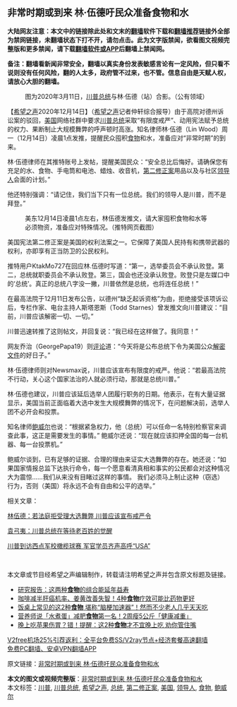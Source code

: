  <h2>非常时期或到来 林·伍德吁民众准备食物和水</h2> <p class="notice"><b>大陆网友注意：本文中的链接除此处和文末的<a href="https://github.com/bannedbook/fanqiang" >翻墙</a>软件下载和<a href="https://github.com/killgcd/justmysocks/blob/master/README.md">翻墙推荐</a>链接外全部为禁网链接，未翻墙状态下打不开，请勿点击。此为文字版禁闻，欲看图文视频完整版和更多禁闻，请下载<a href="https://github.com/bannedbook/fanqiang">翻墙软件或APP</a>后翻墙上禁闻网。</p><p>备注：翻墙看新闻非常安全，翻墙以真实身份发表敏感言论有一定风险，但只看不说则没有任何风险，翻的人太多，政府管不过来，也不管。信息自由是天赋人权，请放心大胆的翻墙。</b></p>  <div class="entry"> <figure><figcaption>图为2020年3月11日，<a href="https://www.bannedbook.org/bnews/tag/%e5%b7%9d%e6%99%ae/" class="st_tag internal_tag" rel="tag" title="标签 川普 下的日志">川普</a><a href="https://www.bannedbook.org/bnews/tag/%e6%80%bb%e7%bb%9f/" class="st_tag internal_tag" rel="tag" title="标签 总统 下的日志">总统</a>与林‧伍德（站）合影。（公有领域）</figcaption></figure> <p>【<span class='wp_keywordlink_affiliate'><a href="https://www.soundofhope.org" title="希望之声" target="_blank">希望之声</a></span>2020年12月14日】（<a href="https://www.bannedbook.org/bnews/tag/%e5%b8%8c%e6%9c%9b%e4%b9%8b%e5%a3%b0/" class="st_tag internal_tag" rel="tag" title="标签 希望之声 下的日志">希望之声</a>记者仲轩综合报导）由于高院对德州诉讼案的驳回，<a href="https://www.bannedbook.org/bnews/tag/%e7%be%8e%e5%9b%bd/" class="st_tag internal_tag" rel="tag" title="标签 美国 下的日志">美国</a>网络社群中要求<a href="https://www.bannedbook.org/bnews/tag/%E5%B7%9D%E6%99%AE%E6%80%BB%E7%BB%9F/" class="st_tag internal_tag" rel="tag" title="标签 川普总统 下的日志">川普总统</a>采取“有限度戒严”、动用宪法赋予总统的权力、果断制止大规模舞弊的呼声顿时高涨。知名律师林·伍德（Lin Wood）周一（12月14日）凌晨1点发推，提醒民众囤积<a href="https://www.bannedbook.org/bnews/tag/%e9%a3%9f%e7%89%a9/" class="st_tag internal_tag" rel="tag" title="标签 食物 下的日志">食物</a>和水，准备应对“非常时期”的到来。</p> <p>林·伍德律师在其推特账号上发帖，提醒美国民众：“安全总比后悔好。请确保您有充足的水、食物、手电筒和电池、蜡烛、收音机，<a href="https://www.bannedbook.org/bnews/tag/%E7%AC%AC%E4%BA%8C%E4%BF%AE%E6%AD%A3%E6%A1%88/" class="st_tag internal_tag" rel="tag" title="标签 第二修正案 下的日志">第二修正案</a>用品以及与社区<a href="https://www.bannedbook.org/bnews/tag/%E9%A2%86%E5%AF%BC%E4%BA%BA/" class="st_tag internal_tag" rel="tag" title="标签 领导人 下的日志">领导人</a>会面的计划。”</p> <p>他还特别强调：“请记住，我们当下只有一位总统。我们的领导人是川普，而不是拜登。”</p> <figure><figcaption>美东12月14日凌晨1点左右，林伍德发推文，请大家囤积食物和水等必须物资，准备应对特殊情况。（推特网页截图）</figcaption></figure> <p>美国宪法第二修正案是美国的权利法案之一。它保障了美国人民持有和携带武器的权利，亦即享有正当防卫的公民权利。</p>  <p>推特用户KtakMo727在回应林.伍德时写道：“第一，选举委员会不承认败登。第二，总统就职委员会不承认败登。第三，国会也还没承认败登。败登只是左媒口中的‘总统’。真正的总统八字没一撇，川普依然是总统，也将连任总统！”</p> <p>在最高法院于12月11日发布公告，以德州“缺乏起诉资格”为由，拒绝接受该项诉讼后，专栏作家、电台主持人斯塔恩斯（Todd Starnes）曾发推文向川普建议：“目前，川普应该解密一切、一切。”</p> <p>川普迅速转推了这则帖文，并回复说：“我已经在这样做了。我同意！”</p> <p>网友乔治（GeorgePapa19）则<span class='wp_keywordlink_affiliate'><a href="https://www.bannedbook.org/bnews/comments/" title="新闻评论" target="_blank">评论</a></span>道：“今天将是公布总统下令为美国公众<span class='wp_keywordlink'><a href="https://www.bannedbook.org/forum34/" title="中共内部文件 中共保密文件 解密文件" target="_blank">解密文件</a></span>的好日子。”</p>  <p>林‧伍德律师则对Newsmax说，川普应该宣布有限度的戒严。他说：“若最高法院不行动，关心这个国家法治的人就必须行动，那就是总统川普。”</p> <p>林·伍德也建议，川普应该延后选举人团履行职务的日期。他表示，在有大量证据显示，美国当前正面临着大选中发生大规模舞弊的情况下，在问题解决前，选举人团不必开会和投票。</p> <p>知名律师<a href="https://www.bannedbook.org/bnews/tag/%e9%b2%8d%e5%a8%81%e5%b0%94/" class="st_tag internal_tag" rel="tag" title="标签 鲍威尔 下的日志">鲍威尔</a>也说：“根据紧急权力，他（总统）可以任命一名特别检察官来调查此事，这正是需要发生的事情。” 鲍威尔还说：“现在就应该扣押全国的每一台机器、每一台投票机。”</p> <p>鲍威尔谈到，已有足够的证据、合理的理由来证实大选舞弊的存在。她还说：“如果国家情报总监下达执行命令，每一个愿意看清真相和事实的公民都会对这种情况大为震惊&#8230;…我们从来没有目睹过这样的事情。 我们必须马上制止这种（窃选）行为，否则（美国）将永远不会有自由和公平的选举。”</p>  <p>相关文章：</p> <p><a href="https://www.soundofhope.org/post/453109">林伍德：若法庭拒受理大选舞弊 川普应该宣布戒严令</a></p> <p><a href="https://www.soundofhope.org/post/453256">袁弓夷：川普总统在等待老百姓的觉醒</a></p> <p><a href="https://www.soundofhope.org/post/453271">川普到访西点军校橄榄球赛 军官学员齐声高呼“USA”</a></p>  <p> </p> <p>本文章或节目经希望之声编辑制作，转载请注明希望之声并包含原文标题及链接。</p> <ul class='op-related-articles' title='相关阅读'> <li><a href='https://www.bannedbook.org/bnews/lifebaike/20201214/1447598.html' target='_blank'>研究报告：这两种<b>食物</b>的组合能延年益寿</a></li> <li><a href='https://www.bannedbook.org/bnews/health/20201214/1447426.html' target='_blank'>咖啡减半肝癌机率、姜黄改善失智！4种<b>食物</b>疗效可能比药物更好</a></li> <li><a href='https://www.bannedbook.org/bnews/health/20201214/1447396.html' target='_blank'>饭桌上常见的这2种<b>食物</b> 堪称“脑梗加速器”！然而不少老人几乎天天吃</a></li> <li><a href='https://www.bannedbook.org/bnews/lifebaike/20201214/1447381.html' target='_blank'>营养师说「水煮蛋」减肥<b>食物</b>第一名！2周瘦5公斤「健康减重」</a></li> <li><a href='https://www.bannedbook.org/bnews/health/20201214/1447376.html' target='_blank'>晚上吃苹果伤胃？错！提醒：这2种<b>食物</b>才不宜晚上吃 劝你管住嘴</a></li> </ul> <p class="texttj"> <a href="https://github.com/bannedbook/fanqiang/wiki/V2ray%E6%9C%BA%E5%9C%BA" target="_blank">V2free机场25%引荐返利：全平台免费SS/V2ray节点+经济套餐高速翻墙</a><br/> <a href="https://github.com/bannedbook/fanqiang/wiki/%E7%A6%81%E9%97%BB%E7%BD%91%E5%AE%89%E5%8D%93%E7%BF%BB%E5%A2%99%E6%96%B0%E9%97%BBAPP" target="_blank">免费PC翻墙、安卓VPN翻墙APP</a></p><p>原文链接：<a class="src_link"  href="https://www.soundofhope.org/post/453589" target="_blank">非常时期或到来 林·伍德吁民众准备食物和水</a></p><a name='sharetosocial'></a>       <div><b>本文的图文或视频完整版</b>：<a href='https://www.bannedbook.org/bnews/comments/20201215/1447863.html'>非常时期或到来 林·伍德吁民众准备食物和水</a></div>  </div><!--END ENTRY--> <div class="postfooter"> <div>本文标签：<a href="https://www.bannedbook.org/bnews/tag/%e5%b7%9d%e6%99%ae/" rel="tag">川普</a>, <a href="https://www.bannedbook.org/bnews/tag/%E5%B7%9D%E6%99%AE%E6%80%BB%E7%BB%9F/" rel="tag">川普总统</a>, <a href="https://www.bannedbook.org/bnews/tag/%e5%b8%8c%e6%9c%9b%e4%b9%8b%e5%a3%b0/" rel="tag">希望之声</a>, <a href="https://www.bannedbook.org/bnews/tag/%e6%80%bb%e7%bb%9f/" rel="tag">总统</a>, <a href="https://www.bannedbook.org/bnews/tag/%E7%AC%AC%E4%BA%8C%E4%BF%AE%E6%AD%A3%E6%A1%88/" rel="tag">第二修正案</a>, <a href="https://www.bannedbook.org/bnews/tag/%e7%be%8e%e5%9b%bd/" rel="tag">美国</a>, <a href="https://www.bannedbook.org/bnews/tag/%E9%A2%86%E5%AF%BC%E4%BA%BA/" rel="tag">领导人</a>, <a href="https://www.bannedbook.org/bnews/tag/%e9%a3%9f%e7%89%a9/" rel="tag">食物</a>, <a href="https://www.bannedbook.org/bnews/tag/%e9%b2%8d%e5%a8%81%e5%b0%94/" rel="tag">鲍威尔</a></div>  </div><!--END POSTFOOTER--> 